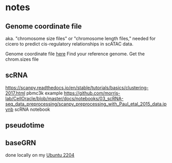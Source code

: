 # notes

## Genome coordinate file

aka. "chromosome size files" or "chromosome length files," needed for cicero to predict cis-regulatory relationships in scATAC data.

Genome coordinate file [here](https://hgdownload.soe.ucsc.edu/downloads.html#human)
Find your reference genome.
Get the chrom.sizes file

## scRNA

https://scanpy.readthedocs.io/en/stable/tutorials/basics/clustering-2017.html pbmc3k example
https://github.com/morris-lab/CellOracle/blob/master/docs/notebooks/03_scRNA-seq_data_preprocessing/scanpy_preprocessing_with_Paul_etal_2015_data.ipynb scRNA notebook

## pseudotime



## baseGRN

done locally on my [Ubuntu 2204](Ubuntu%202204.md)

